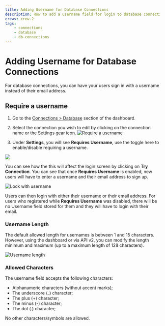```yaml
---
title: Adding Username for Database Connections
description: How to add a username field for login to database connections.
crews: crew-2
tags:
    - connections
    - database
    - db-connections
---
```


# Adding Username for Database Connections

For database connections, you can have your users sign in with a username instead of their email address.

## Require a username

1. Go to the [Connections > Database](${manage_url}/#/connections/database) section of the dashboard.

1. Select the connection you wish to edit by clicking on the connection name or the Settings gear icon.
![Require a username](/media/articles/connections/database/requires-username-toggle.png)

1. Under **Settings**, you will see **Requires Username**, use the toggle here to enable/disable requiring a username.

![](/media/articles/connections/database/username-length.png)

You can see how the this will affect the login screen by clicking on **Try Connection**. You can see that once **Requires Username** is enabled, new users will have to enter a username and their email address to sign up.

![Lock with username](/media/articles/connections/database/lock-usernamestyle.png)

Users can then login with either their username or their email address. For users who registered while **Requires Username** was disabled, there will be no Username field stored for them and they will have to login with their email.

### Username Length

The default allowed length for usernames is between 1 and 15 characters. However, using the dashboard or via API v2, you can modify the length minimum and maximum (up to a maximum length of 128 characters).

![Username length](/media/articles/connections/database/username-length.png)

### Allowed Characters

The username field accepts the following characters:

* Alphanumeric characters (without accent marks);
* The underscore (_) character;
* The plus (+) character;
* The minus (-) character;
* The dot (.) character;

No other characters/symbols are allowed.
